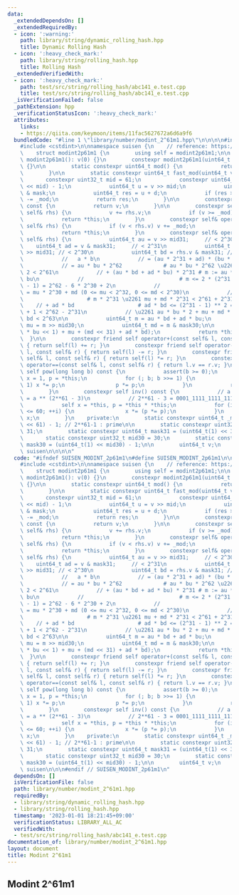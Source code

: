 ```yaml
---
data:
  _extendedDependsOn: []
  _extendedRequiredBy:
  - icon: ':warning:'
    path: library/string/dynamic_rolling_hash.hpp
    title: Dynamic Rolling Hash
  - icon: ':heavy_check_mark:'
    path: library/string/rolling_hash.hpp
    title: Rolling Hash
  _extendedVerifiedWith:
  - icon: ':heavy_check_mark:'
    path: test/src/string/rolling_hash/abc141_e.test.cpp
    title: test/src/string/rolling_hash/abc141_e.test.cpp
  _isVerificationFailed: false
  _pathExtension: hpp
  _verificationStatusIcon: ':heavy_check_mark:'
  attributes:
    links:
    - https://qiita.com/keymoon/items/11fac5627672a6d6a9f6
  bundledCode: "#line 1 \"library/number/modint_2^61m1.hpp\"\n\n\n\n#include <cassert>\n\
    #include <cstdint>\n\nnamespace suisen {\n    // reference: https://qiita.com/keymoon/items/11fac5627672a6d6a9f6\n\
    \    struct modint2p61m1 {\n        using self = modint2p61m1;\n\n        constexpr\
    \ modint2p61m1(): v(0) {}\n        constexpr modint2p61m1(uint64_t v): v(fast_mod(v))\
    \ {}\n\n        static constexpr uint64_t mod() {\n            return _mod;\n\
    \        }\n\n        static constexpr uint64_t fast_mod(uint64_t v) {\n     \
    \       constexpr uint32_t mid = 61;\n            constexpr uint64_t mask = (uint64_t(1)\
    \ << mid) - 1;\n            uint64_t u = v >> mid;\n            uint64_t d = v\
    \ & mask;\n            uint64_t res = u + d;\n            if (res >= _mod) res\
    \ -= _mod;\n            return res;\n        }\n\n        constexpr uint64_t val()\
    \ const {\n            return v;\n        }\n\n        constexpr self& operator+=(const\
    \ self& rhs) {\n            v += rhs.v;\n            if (v >= _mod) v -= _mod;\n\
    \            return *this;\n        }\n        constexpr self& operator-=(const\
    \ self& rhs) {\n            if (v < rhs.v) v += _mod;\n            v -= rhs.v;\n\
    \            return *this;\n        }\n        constexpr self& operator*=(const\
    \ self& rhs) {\n            uint64_t au = v >> mid31;     // < 2^30\n        \
    \    uint64_t ad = v & mask31;     // < 2^31\n            uint64_t bu = rhs.v\
    \ >> mid31; // < 2^30\n            uint64_t bd = rhs.v & mask31; // < 2^31\n\n\
    \            //   a * b\n            // = (au * 2^31 + ad) * (bu * 2^31 + bd)\n\
    \            // = au * bu * 2^62             # au * bu * 2^62 \u2261 au * bu *\
    \ 2 < 2^61\n            // + (au * bd + ad * bu) * 2^31 # m := au * bd + ad *\
    \ bu\n            //                              # m <= 2 * (2^31 - 1) * (2^30\
    \ - 1) = 2^62 - 6 * 2^30 + 2\n            //                              # m\
    \ = mu * 2^30 + md (0 <= mu < 2^32, 0 <= md < 2^30)\n            //          \
    \                    # m * 2^31 \u2261 mu + md * 2^31 < 2^61 + 2^31\n        \
    \    // + ad * bd                    # ad * bd <= (2^31 - 1) ** 2 = 2^62 - 2^32\
    \ + 1 < 2^62 - 2^31\n            // \u2261 au * bu * 2 + mu + md * 2^31 + ad *\
    \ bd < 2^63\n\n            uint64_t m = au * bd + ad * bu;\n            uint64_t\
    \ mu = m >> mid30;\n            uint64_t md = m & mask30;\n\n            v = fast_mod((au\
    \ * bu << 1) + mu + (md << 31) + ad * bd);\n            return *this;\n      \
    \  }\n\n        constexpr friend self operator+(const self& l, const self& r)\
    \ { return self(l) += r; }\n        constexpr friend self operator-(const self&\
    \ l, const self& r) { return self(l) -= r; }\n        constexpr friend self operator*(const\
    \ self& l, const self& r) { return self(l) *= r; }\n        constexpr friend bool\
    \ operator==(const self& l, const self& r) { return l.v == r.v; }\n\n        constexpr\
    \ self pow(long long b) const {\n            assert(b >= 0);\n            self\
    \ x = 1, p = *this;\n            for (; b; b >>= 1) {\n                if (b &\
    \ 1) x *= p;\n                p *= p;\n            }\n            return x;\n\
    \        }\n        constexpr self inv() const {\n            // a ** (p - 2)\
    \ = a ** (2**61 - 3)\n            // 2**61 - 3 = 0001_1111_1111_1111_1111_1111_1111_1111_1111_1111_1111_1111_1111_1111_1111_1101\n\
    \            self x = *this, p = *this * *this;\n            for (int i = 2; i\
    \ <= 60; ++i) {\n                x *= (p *= p);\n            }\n            return\
    \ x;\n        }\n    private:\n        static constexpr uint64_t _mod = (uint64_t(1)\
    \ << 61) - 1; // 2**61-1 : prime\n\n        static constexpr uint32_t mid31 =\
    \ 31;\n        static constexpr uint64_t mask31 = (uint64_t(1) << 31) - 1;\n \
    \       static constexpr uint32_t mid30 = 30;\n        static constexpr uint64_t\
    \ mask30 = (uint64_t(1) << mid30) - 1;\n\n        uint64_t v;\n    };\n} // namespace\
    \ suisen\n\n\n\n"
  code: "#ifndef SUISEN_MODINT_2p61m1\n#define SUISEN_MODINT_2p61m1\n\n#include <cassert>\n\
    #include <cstdint>\n\nnamespace suisen {\n    // reference: https://qiita.com/keymoon/items/11fac5627672a6d6a9f6\n\
    \    struct modint2p61m1 {\n        using self = modint2p61m1;\n\n        constexpr\
    \ modint2p61m1(): v(0) {}\n        constexpr modint2p61m1(uint64_t v): v(fast_mod(v))\
    \ {}\n\n        static constexpr uint64_t mod() {\n            return _mod;\n\
    \        }\n\n        static constexpr uint64_t fast_mod(uint64_t v) {\n     \
    \       constexpr uint32_t mid = 61;\n            constexpr uint64_t mask = (uint64_t(1)\
    \ << mid) - 1;\n            uint64_t u = v >> mid;\n            uint64_t d = v\
    \ & mask;\n            uint64_t res = u + d;\n            if (res >= _mod) res\
    \ -= _mod;\n            return res;\n        }\n\n        constexpr uint64_t val()\
    \ const {\n            return v;\n        }\n\n        constexpr self& operator+=(const\
    \ self& rhs) {\n            v += rhs.v;\n            if (v >= _mod) v -= _mod;\n\
    \            return *this;\n        }\n        constexpr self& operator-=(const\
    \ self& rhs) {\n            if (v < rhs.v) v += _mod;\n            v -= rhs.v;\n\
    \            return *this;\n        }\n        constexpr self& operator*=(const\
    \ self& rhs) {\n            uint64_t au = v >> mid31;     // < 2^30\n        \
    \    uint64_t ad = v & mask31;     // < 2^31\n            uint64_t bu = rhs.v\
    \ >> mid31; // < 2^30\n            uint64_t bd = rhs.v & mask31; // < 2^31\n\n\
    \            //   a * b\n            // = (au * 2^31 + ad) * (bu * 2^31 + bd)\n\
    \            // = au * bu * 2^62             # au * bu * 2^62 \u2261 au * bu *\
    \ 2 < 2^61\n            // + (au * bd + ad * bu) * 2^31 # m := au * bd + ad *\
    \ bu\n            //                              # m <= 2 * (2^31 - 1) * (2^30\
    \ - 1) = 2^62 - 6 * 2^30 + 2\n            //                              # m\
    \ = mu * 2^30 + md (0 <= mu < 2^32, 0 <= md < 2^30)\n            //          \
    \                    # m * 2^31 \u2261 mu + md * 2^31 < 2^61 + 2^31\n        \
    \    // + ad * bd                    # ad * bd <= (2^31 - 1) ** 2 = 2^62 - 2^32\
    \ + 1 < 2^62 - 2^31\n            // \u2261 au * bu * 2 + mu + md * 2^31 + ad *\
    \ bd < 2^63\n\n            uint64_t m = au * bd + ad * bu;\n            uint64_t\
    \ mu = m >> mid30;\n            uint64_t md = m & mask30;\n\n            v = fast_mod((au\
    \ * bu << 1) + mu + (md << 31) + ad * bd);\n            return *this;\n      \
    \  }\n\n        constexpr friend self operator+(const self& l, const self& r)\
    \ { return self(l) += r; }\n        constexpr friend self operator-(const self&\
    \ l, const self& r) { return self(l) -= r; }\n        constexpr friend self operator*(const\
    \ self& l, const self& r) { return self(l) *= r; }\n        constexpr friend bool\
    \ operator==(const self& l, const self& r) { return l.v == r.v; }\n\n        constexpr\
    \ self pow(long long b) const {\n            assert(b >= 0);\n            self\
    \ x = 1, p = *this;\n            for (; b; b >>= 1) {\n                if (b &\
    \ 1) x *= p;\n                p *= p;\n            }\n            return x;\n\
    \        }\n        constexpr self inv() const {\n            // a ** (p - 2)\
    \ = a ** (2**61 - 3)\n            // 2**61 - 3 = 0001_1111_1111_1111_1111_1111_1111_1111_1111_1111_1111_1111_1111_1111_1111_1101\n\
    \            self x = *this, p = *this * *this;\n            for (int i = 2; i\
    \ <= 60; ++i) {\n                x *= (p *= p);\n            }\n            return\
    \ x;\n        }\n    private:\n        static constexpr uint64_t _mod = (uint64_t(1)\
    \ << 61) - 1; // 2**61-1 : prime\n\n        static constexpr uint32_t mid31 =\
    \ 31;\n        static constexpr uint64_t mask31 = (uint64_t(1) << 31) - 1;\n \
    \       static constexpr uint32_t mid30 = 30;\n        static constexpr uint64_t\
    \ mask30 = (uint64_t(1) << mid30) - 1;\n\n        uint64_t v;\n    };\n} // namespace\
    \ suisen\n\n\n#endif // SUISEN_MODINT_2p61m1\n"
  dependsOn: []
  isVerificationFile: false
  path: library/number/modint_2^61m1.hpp
  requiredBy:
  - library/string/dynamic_rolling_hash.hpp
  - library/string/rolling_hash.hpp
  timestamp: '2023-01-01 18:21:45+09:00'
  verificationStatus: LIBRARY_ALL_AC
  verifiedWith:
  - test/src/string/rolling_hash/abc141_e.test.cpp
documentation_of: library/number/modint_2^61m1.hpp
layout: document
title: Modint 2^61m1
---
```

## Modint 2^61m1
